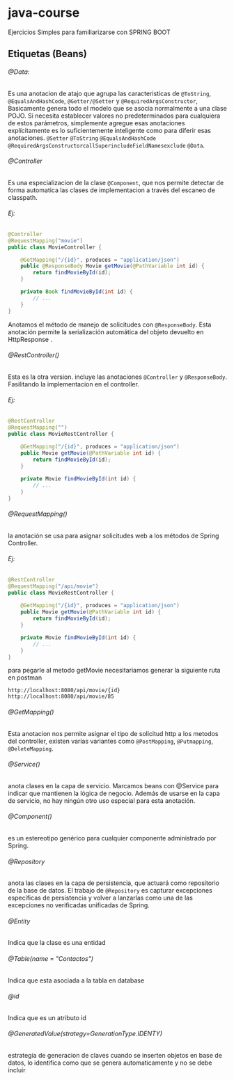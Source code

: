 # java-course

Ejercicios Simples para familiarizarse con SPRING BOOT

## Etiquetas (Beans)

###### @Data:
Es una anotacion de atajo que agrupa las caracteristicas de `@ToString`, `@EqualsAndHashCode`, `@Getter/@Setter` y `@RequiredArgsConstructor`, Basicamente genera todo el modelo que se asocia normalmente a una clase POJO.
Si necesita establecer valores no predeterminados para cualquiera de estos parámetros, simplemente agregue esas anotaciones explícitamente es lo suficientemente inteligente como para diferir esas anotaciones. `@Setter` `@ToString` `@EqualsAndHashCode` `@RequiredArgsConstructorcallSuperincludeFieldNamesexclude` `@Data`.

###### @Controller
Es una especializacion de la clase `@Component`, que nos permite detectar de forma automatica las clases de implementacion a través del escaneo de classpath.

###### Ej:
```java
@Controller
@RequestMapping("movie")
public class MovieController {

    @GetMapping("/{id}", produces = "application/json")
    public @ResponseBody Movie getMovie(@PathVariable int id) {
        return findMovieById(id);
    }

    private Book findMovieById(int id) {
        // ...
    }
}
```
Anotamos el método de manejo de solicitudes con `@ResponseBody`. Esta anotación permite la serialización automática del objeto devuelto en HttpResponse .

###### @RestController()
 Esta es la otra version. incluye las anotaciones `@Controller` y `@ResponseBody`. Fasilitando la implementacion en el controller.
 
 ###### Ej:
```java
@RestController
@RequestMapping("")
public class MovieRestController {
    
    @GetMapping("/{id}", produces = "application/json")
    public Movie getMovie(@PathVariable int id) {
        return findMovieById(id);
    }

    private Movie findMovieById(int id) {
        // ...
    }
}
```
###### @RequestMapping()
la anotación se usa para asignar solicitudes web a los métodos de Spring Controller.

 ###### Ej:
```java 
@RestController
@RequestMapping("/api/movie")
public class MovieRestController {
    
    @GetMapping("/{id}", produces = "application/json")
    public Movie getMovie(@PathVariable int id) {
        return findMovieById(id);
    }

    private Movie findMovieById(int id) {
        // ...
    }
}
```
para pegarle al metodo getMovie necesitariamos generar la siguiente ruta en postman
```
http://localhost:8080/api/movie/{id}
http://localhost:8080/api/movie/85
```

###### @GetMapping()
Esta anotacion nos permite asignar el tipo de solicitud http a los metodos del controller, existen varias variantes como
`@PostMapping`, `@Putmapping`, `@DeleteMapping`.

###### @Service()
anota clases en la capa de servicio.
Marcamos beans con @Service para indicar que mantienen la lógica de negocio. Además de usarse en la capa de servicio, no hay ningún otro uso especial para esta anotación.

###### @Component()
es un estereotipo genérico para cualquier componente administrado por Spring.

###### @Repository
anota las clases en la capa de persistencia, que actuará como repositorio de la base de datos.
El trabajo de `@Repository` es capturar excepciones específicas de persistencia y volver a lanzarlas como una de las excepciones no verificadas unificadas de Spring.

###### @Entity
Indica que la clase es una entidad

###### @Table(name = "Contactos")
Indica que esta asociada a la tabla en database

###### @id
Indica que es un atributo id

###### @GeneratedValue(strategy=GenerationType.IDENTY)
estrategia de generacion de claves
cuando se inserten objetos en base de datos, lo identifica como que se genera automaticamente y no se debe incluir
